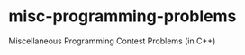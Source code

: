 misc-programming-problems
=========================

Miscellaneous Programming Contest Problems (in C++)
